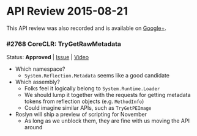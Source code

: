 # API Review 2015-08-21

This API review was also recorded and is available on [Google+](https://plus.google.com/events/cdld1f77acl7eqj1nfkemdr3tqg).

### #2768 CoreCLR: TryGetRawMetadata

Status: **Approved** |
[Issue](https://github.com/dotnet/corefx/issues/2768) |
[Video](https://plus.google.com/events/cdld1f77acl7eqj1nfkemdr3tqg)

* Which namespace?
    - `System.Reflection.Metadata` seems like a good candidate
* Which assembly?
    - Folks feel it logically belong to `System.Runtime.Loader`
    - We should lump it together with the requests for getting metadata tokens
      from reflection objects (e.g. `MethodInfo`)
    - Could imagine similar APIs, such as `TryGetPEImage`
* Roslyn will ship a preview of scripting for November
    - As long as we unblock them, they are fine with us moving the API around
